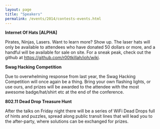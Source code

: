```yaml
---
layout: page
title: "Speakers"
permalink: /events/2014/contests-events.html
--- 
```


**Internet Of Hats [ALPHA]**

Pirates, Ninjas, Lasers.  Want to learn more?  Show up.  The laser hats will only be available to attendees who have donated 50 dollars or more, and a handful will be available for sale on site.  For a sneak peak, check out the github at https://github.com/r00tkillah/ioh/wiki.

**Swag Hacking Competition**

Due to overwhelming response from last year, the Swag Hacking Competition will once again be a thing.  Bring your own flashing lights, or use ours, and prizes will be awarded to the attendee with the most awesome badge/hat/shirt etc at the end of the conference.

**802.11 Dead Drop Treasure Hunt**

After the talks on Friday night there will be a series of WiFi Dead Drops full of hints and puzzles, spread along public transit lines that will lead you to the after-party, where solutions can be exchanged for prizes.
